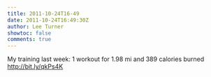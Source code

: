 ```yaml
---
title: 2011-10-24T16-49
date: 2011-10-24T16:49:30Z
author: Lee Turner
showtoc: false
comments: true
---
```


My training last week: 1 workout for 1.98 mi and 389 calories burned http://bit.ly/qkPs4K


